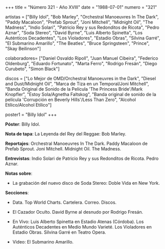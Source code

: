 +++
title = "Número 321 - Año XVIII"
date = "1988-07-01"
numero = "321"

artistas = ["Billy Idol", "Bob Marley", "Orchestral Manoeuvres In The Dark", "Paddy Macaloon", "Prefab Sprout", "Joni Mitchell", "Midnight Oil", "The Madness", "Indio Solari", "Patricio Rey y sus Redonditos de Ricota", "Pedro Aznar", "Soda Stereo", "David Byrne", "Luis Alberto Spinetta", "Los Auténticos Decadentes", "Los Violadores", "Estadio Obras", "Silvina Garré", "El Submarino Amarillo", "The Beatles", "Bruce Springsteen", "Prince", "Skay Beilinson"]

colaboradores= ["Daniel Osvaldo Ripoll", "Juan Manuel Cibeira", "Federico Oldenburg", "Eduardo Fortunato", "Marta Ferro", "Rodrigo Fresán", "Diego Curubeto", "Simon Black"]

discos = ["Lo Mejor de OMD/Orchestral Manoeuvres in the Dark", "Diesel and Dust/Midnight Oil", "Marca de Tiza en un Temporal/Joni Mitchell", "Banda Original de Sonido de la Película 'The Princess Bride'/Mark Knopfler", "Estoy Sola/Agnetha Faltskog", "Banda original de sonido de la película 'Corrupción en Beverly Hills'/Less Than Zero", "Alcohol Etílico/Alcohol Etílico"]

poster1 = "Billy Idol"
+++

**Póster**: Billy Idol.

**Nota de tapa**: La Leyenda del Rey del Reggae: Bob Marley.

**Reportajes**: Orchestral Manoeuvres In The Dark. Paddy Macaloon de Prefab Sprout. Joni Mitchell. Midnight Oil. The Madness.

**Entrevistas**: Indio Solari de Patricio Rey y sus Redonditos de Ricota. Pedro Aznar.

**Notas sobre**:

- La grabación del nuevo disco de Soda Stereo: Doble Vida en New York.

**Secciones**:

- Data. Top World Charts. Cartelera. Correo. Discos. 

- El Cazador Oculto. David Byrne al desnudo por Rodrigo Fresán.

- En Vivo: Luis Alberto Spinetta en Estadio Atenas (Córdoba). Los Auténticos Decadentes en Medio Mundo Varieté. Los Violadores en Estadio Obras. Silvina Garré en Teatro Opera.

- Video: El Submarino Amarillo.
